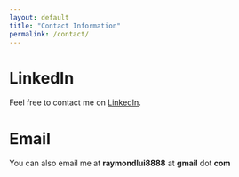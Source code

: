 ```yaml
---
layout: default
title: "Contact Information"
permalink: /contact/
---
```


# LinkedIn
Feel free to contact me on [LinkedIn](https://linkedin.com/in/raymond-lui-329272198).

# Email
You can also email me at **raymondlui8888** at **gmail** dot **com**
